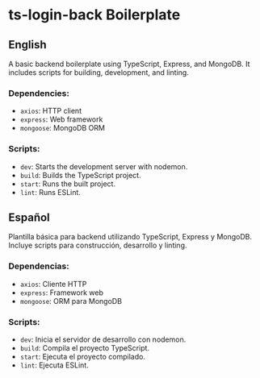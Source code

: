 # ts-login-back Boilerplate

## English

A basic backend boilerplate using TypeScript, Express, and MongoDB. It includes scripts for building, development, and linting.

### Dependencies:
- `axios`: HTTP client
- `express`: Web framework
- `mongoose`: MongoDB ORM

### Scripts:
- `dev`: Starts the development server with nodemon.
- `build`: Builds the TypeScript project.
- `start`: Runs the built project.
- `lint`: Runs ESLint.

## Español

Plantilla básica para backend utilizando TypeScript, Express y MongoDB. Incluye scripts para construcción, desarrollo y linting.

### Dependencias:
- `axios`: Cliente HTTP
- `express`: Framework web
- `mongoose`: ORM para MongoDB

### Scripts:
- `dev`: Inicia el servidor de desarrollo con nodemon.
- `build`: Compila el proyecto TypeScript.
- `start`: Ejecuta el proyecto compilado.
- `lint`: Ejecuta ESLint.
